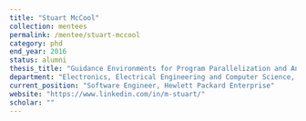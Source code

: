 ```yaml
---
title: "Stuart McCool"
collection: mentees
permalink: /mentee/stuart-mccool
category: phd
end_year: 2016
status: alumni
thesis_title: "Guidance Environments for Program Parallelization and Analysis"
department: "Electronics, Electrical Engineering and Computer Science, Queen's University of Belfast (co-advised with Peter Kilpatrick)"
current_position: "Software Engineer, Hewlett Packard Enterprise"
website: "https://www.linkedin.com/in/m-stuart/"
scholar: ""
---
```


